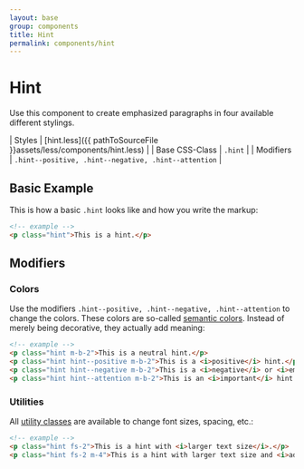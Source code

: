 ```yaml
---
layout: base
group: components
title: Hint
permalink: components/hint
---
```


# Hint

<p class="intro">Use this component to create emphasized paragraphs in four available different stylings.</p>

| Styles         | [hint.less]({{ pathToSourceFile }}assets/less/components/hint.less) |
| Base CSS-Class | `.hint`                                                           |
| Modifiers      | `.hint--positive, .hint--negative, .hint--attention`              |

## Basic Example

This is how a basic `.hint` looks like and how you write the markup:

```html
<!-- example -->
<p class="hint">This is a hint.</p>
```

## Modifiers

### Colors

Use the modifiers `.hint--positive, .hint--negative, .hint--attention` to change the colors. These colors are so-called [semantic colors](list-of-semantic-colors). Instead of merely being decorative, they actually add meaning:

```html
<!-- example -->
<p class="hint m-b-2">This is a neutral hint.</p>
<p class="hint hint--positive m-b-2">This is a <i>positive</i> hint.</p>
<p class="hint hint--negative m-b-2">This is a <i>negative</i> or <i>emergency</i> hint.</p>
<p class="hint hint--attention m-b-2">This is an <i>important</i> hint.</p>
```

### Utilities

All [utility classes](/utilities/) are available to change font sizes, spacing, etc.:

```html
<!-- example -->
<p class="hint fs-2">This is a hint with <i>larger text size</i>.</p>
<p class="hint fs-2 m-4">This is a hint with larger text size and <i>additional margins</i>.</p>

```